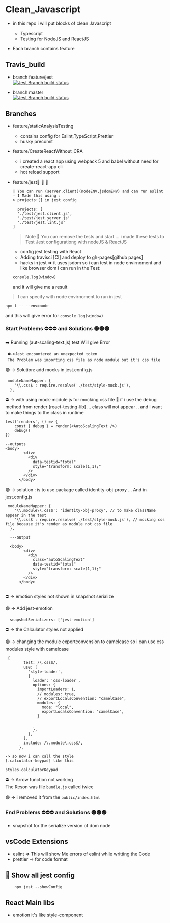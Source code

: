 <!-- @format -->

# Clean_Javascript

- in this repo i will put blocks of clean Javascript

  - Typescript
  - Testing for NodeJS and ReactJS

- Each branch contains feature

## Travis_build

- branch feature/jest  
  [![Jest Branch build status](https://app.travis-ci.com/FoushWare/React_typescript_coding_blocks.svg?token=EsqdxqGydwPtFHUFqsDb&branch=feature/jest)](https://app.travis-ci.com/FoushWare/React_typescript_coding_blocks.svg?token=EsqdxqGydwPtFHUFqsDb&branch=feature/jest)

- branch master  
   [![Jest Branch build status](https://app.travis-ci.com/FoushWare/React_typescript_coding_blocks.svg?token=EsqdxqGydwPtFHUFqsDb&branch=master)](https://app.travis-ci.com/FoushWare/React_typescript_coding_blocks.svg?token=EsqdxqGydwPtFHUFqsDb&branch=master)

## Branches

- feature/staticAnalysisTesting
  - contains config for Eslint,TypeScript,Prettier
  - husky precomit
- feature/CreateReactWithout_CRA
  - i created a react app using webpack 5 and babel without need for
    create-react-app cli
  - hot reload support
- feature/jest🧪 🤠 🔭

  ```
  🤪 You can run (server,client)(nodeENV,jsdomENV) and can run eslint
  - I Made this using :
  > projects:[] in jest config

  	projects: [
  	'./test/jest.client.js',
  	'./test/jest.server.js'
  	'./test/jest.lint.js'
  ]

  ```

  > Note 🧨 You can remove the tests and start ... i made these tests to Test
  > Jest configurationg with nodeJS & ReactJS

  - config jest testing with React
  - Adding travisci [CI] and deploy to gh-pages[github pages]
  - hacks in jest => it uses jsdom so i can test in node envirnoment and like
    browser dom i can run in the Test:

  ```
  console.log(window)
  ```

  and it will give me a result

> I can specify with node envirnoment to run in jest

```
npm t -- --env=node
```

and this will give error for `console.log(window)`

### Start Problems ⛔⛔⛔ and Solutions 🟢🟢🟢

➡️ Running (aut-scaling-text.js) test Will give Error

     ⛔->Jest encountered an unexpected token
     The Problem was importing css file as node module but it's css file

🟢 -> Solution: add mocks in jest.config.js

```
 moduleNameMapper: {
    '\\.css$': require.resolve('./test/style-mock.js'),
  },
```

⛔ -> with using mock-module.js for mocking css file 👔 if i use the debug
method from render [react-testing-lib] ... class will not appear .. and i want
to make things to the class in runtime

```
test('renders', () => {
	const { debug } = render(<AutoScalingText />)
	debug()
})

--outputs
<body>
        <div>
          <div
            data-testid="total"
            style="transform: scale(1,1);"
          />
        </div>
      </body>

```

🟢 -> solution : is to use package called identity-obj-proxy ... And in
jest.config.js

```
 moduleNameMapper: {
    '\\.module\\.css$': 'identity-obj-proxy', // to make className appear in the test
    '\\.css$': require.resolve('./test/style-mock.js'), // mocking css file because it's render as module not css file
  },

  ---output

  <body>
        <div>
          <div
            class="autoScalingText"
            data-testid="total"
            style="transform: scale(1,1);"
          />
        </div>
      </body>


```

⛔ -> emotion styles not shown in snapshot serialize

🟢 -> Add jest-emotion

```
  snapshotSerializers: ['jest-emotion']

```

⛔ -> the Calculator styles not applied

🟢 -> changing the module exportconvension to camelcase so i can use css modules
style with camelcase

```
 {
        test: /\.css$/,
        use: [
          'style-loader',
          {
            loader: 'css-loader',
            options: {
              importLoaders: 1,
              // modules: true,
              // exportLocalsConvention: "camelCase",
              modules: {
                mode: "local",
                exportLocalsConvention: "camelCase",
              }


            },
          },
        ],
        include: /\.module\.css$/,
      },
```

```
-> so now i can call the style
[.calculator-keypad] like this

styles.calculatorKeypad

```

⛔ -> Arrow function not working  
The Reson was file `bundle.js` called twice

🟢 -> i removed it from the `public/index.html`

### End Problems ⛔⛔⛔ and Solutions 🟢🟢🟢

- snapshot for the serialize version of dom node

## vsCode Extensions

- eslint => This will show Me errors of eslint while writting the Code
- prettier => for code format

## 👀 Show all jest config

```
    npx jest --showConfig
```

## React Main libs

- emotion it's like style-component
